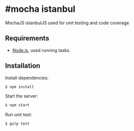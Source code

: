 #mocha istanbul
==============
MochaJS istanbulJS used for unit testing and code coverage

## Requirements

* [Node.js](https://github.com/joyent/node/wiki/Installing-Node.js-via-package-manager), used running tasks.

## Installation

  Install dependencies:

```bash
$ npm install
```

Start the server:

```bash
$ npm start
```

Run unit test:

```bash
$ gulp test
```
